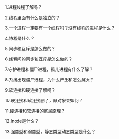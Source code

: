 1.进程线程了解吗？

2.线程里面有什么是独立的？

3.一个进程一定要有一个线程吗？没有线程的进程是什么？

4.协程是什么？

5.同步和互斥是怎么做的？

6.线程间的同步和互斥是怎么做的？

7.守护进程和僵尸进程，孤儿进程有什么了解？

8.系统出现僵尸进程，为什么产生和怎么解决？

9.软连接和硬连接了解吗？

10.硬连接和软连接删了，原对象会如何？

11.硬连接和软连接的底层原理？

12.Inode是什么？

13.强类型和弱类型，静态类型动态类型是什么？
